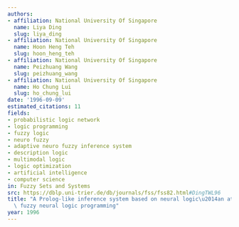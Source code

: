 ```yaml
---
authors:
- affiliation: National University Of Singapore
  name: Liya Ding
  slug: liya_ding
- affiliation: National University Of Singapore
  name: Hoon Heng Teh
  slug: hoon_heng_teh
- affiliation: National University Of Singapore
  name: Peizhuang Wang
  slug: peizhuang_wang
- affiliation: National University Of Singapore
  name: Ho Chung Lui
  slug: ho_chung_lui
date: '1996-09-09'
estimated_citations: 11
fields:
- probabilistic logic network
- logic programming
- fuzzy logic
- neuro fuzzy
- adaptive neuro fuzzy inference system
- description logic
- multimodal logic
- logic optimization
- artificial intelligence
- computer science
in: Fuzzy Sets and Systems
src: https://dblp.uni-trier.de/db/journals/fss/fss82.html#DingTWL96
title: "A Prolog-like inference system based on neural logic\u2014an attempt towards\
  \ fuzzy neural logic programming"
year: 1996
---
```

